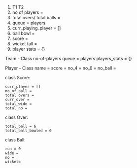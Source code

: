 



1. T1 T2
2. no of players = 
5. total overs/ total balls = 
3. queue = players
4. curr_playing_player = []
6. ball bowl = 
7. score = 
9. wicket fall = 
10. player stats = {}




Team - Class
   no-of-players
   queue = players
   players_stats = {}


Player - Class
	name =
	score = 
	no_4 = 
	no_6 = 
	no_ball = 


class Score:

	curr_player = []
	no_of_ball = 
	total overs = 
	curr_over = 
	total_wide = 
	total_no = 

class Over:

	total_ball = 6
	total_ball_bowled = 0


class Ball:
	
	run = 0
	wide =
	no = 
	wicket=

	













